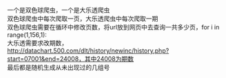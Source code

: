 一个是双色球爬虫，一个是大乐透爬虫  
双色球爬虫中每次爬取一页，大乐透爬虫中每次爬取一期  
双色球爬虫需要在循环中修改页数，将url放到网页中去查询一共多少页，for i in range(1,156,1):  
大乐透需要求改期数，http://datachart.500.com/dlt/history/newinc/history.php?start=07001&end=24008，其中24008为期数  
最后都是随机生成从未出现过的几组号
